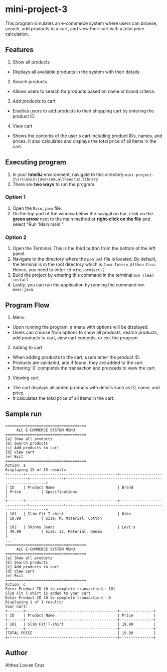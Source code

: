 # mini-project-3
This program simulates an e-commerce system where users can browse, search, add products to a cart, and view their cart with a total price calculation.

## Features
1. Show all products
- Displays all available products in the system with their details.
2. Search products
- Allows users to search for products based on name or brand criteria.
3. Add products to cart
- Enables users to add products to their shopping cart by entering the product ID.
4. View cart
- Shows the contents of the user's cart including product IDs, names, and prices. It also calculates and displays the total price of all items in the cart.

## Executing program
1. In your **IntelliJ** environment, navigate to this directory `mini-project-2\src\main\java\com.altheacruz.library`
2. There are **two ways** to run the program.
 ### Option 1
 1. Open the `Main.java` file.
 2. On the top part of the window below the navigation bar, click on the **green arrow** next to the main method or **right-click on the file** and select "Run 'Main.main'".
 ### Option 2
 1. Open the Terminal. This is the third button from the bottom of the left panel.
 2. Navigate to the directory where the `pom.xml` file is located. By default, the terminal is in the root directory which is `Java-Intern_Althea-Cruz`. Hence, you need to enter `cd mini-project-2`
 3. Build the project by entering this command in the terminal `mvn clean install`
 4. Lastly, you can run the application by running the command `mvn exec:java`

## Program Flow
1. Menu
- Upon running the program, a menu with options will be displayed.
- Users can choose from options to show all products, search products, add products to cart, view cart contents, or exit the program.
2. Adding to cart
- When adding products to the cart, users enter the product ID.
- Products are validated, and if found, they are added to the cart.
- Entering '0' completes the transaction and proceeds to view the cart.
3. Viewing cart
- The cart displays all added products with details such as ID, name, and price.
- It calculates the total price of all items in the cart.

## Sample run
```
====================================
     ALC E-COMMERCE SYSTEM MENU     
====================================
[a] Show all products
[b] Search products
[c] Add products to cart
[d] View cart
[e] Exit
====================================
Action: a
Displaying 15 of 15 results:
+-------+-----------------------------------------+-----------------------------+---------------+-------------------------------------------------------------+
| ID    | Product Name                            | Brand                       | Price         | Specifications                                              |
+-------+-----------------------------------------+-----------------------------+---------------+-------------------------------------------------------------+
| 101   | Slim Fit T-shirt                        | Nike                        | 19.99         | Size: M, Material: Cotton                                   |
| 102   | Skinny Jeans                            | Levi's                      | 49.99         | Size: 32, Material: Denim                                   |
...
====================================
     ALC E-COMMERCE SYSTEM MENU     
====================================
[a] Show all products
[b] Search products
[c] Add products to cart
[d] View cart
[e] Exit
====================================
Action: c
Enter Product ID (0 to complete transaction): 101
Slim Fit T-shirt is added to your cart
Enter Product ID (0 to complete transaction): 0
Displaying 1 of 1 results:
Your Cart:
+-------+-----------------------------------------+---------------+
| ID    | Product Name                            | Price         |
+-------+-----------------------------------------+---------------+
| 101   | Slim Fit T-shirt                        | 19.99         |
+-------+-----------------------------------------+---------------+
|TOTAL PRICE                                      | 19.99         |
+-------------------------------------------------+---------------+

```

## Author
Althea Louise Cruz
